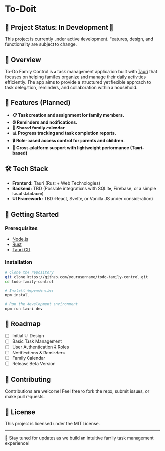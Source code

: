 # To-Doit

## 🚧 Project Status: In Development 🚧
This project is currently under active development. Features, design, and functionality are subject to change.

## 📌 Overview
To-Do Family Control is a task management application built with [Tauri](https://tauri.app/) that focuses on helping families organize and manage their daily activities efficiently. The app aims to provide a structured yet flexible approach to task delegation, reminders, and collaboration within a household.

## 🎯 Features (Planned)
- **📋 Task creation and assignment for family members.**
- **⏰ Reminders and notifications.**
- **📆 Shared family calendar.**
- **📊 Progress tracking and task completion reports.**
- **🔒 Role-based access control for parents and children.**
- **🌙 Cross-platform support with lightweight performance (Tauri-based).**

## 🛠️ Tech Stack
- **Frontend:** Tauri (Rust + Web Technologies)
- **Backend:** TBD (Possible integrations with SQLite, Firebase, or a simple local database)
- **UI Framework:** TBD (React, Svelte, or Vanilla JS under consideration)

## 🚀 Getting Started
### Prerequisites
- [Node.js](https://nodejs.org/)
- [Rust](https://www.rust-lang.org/)
- [Tauri CLI](https://tauri.app/v1/guides/getting-started/prerequisites/)

### Installation
```sh
# Clone the repository
git clone https://github.com/yourusername/todo-family-control.git
cd todo-family-control

# Install dependencies
npm install

# Run the development environment
npm run tauri dev
```

## 📌 Roadmap
- [ ] Initial UI Design
- [ ] Basic Task Management
- [ ] User Authentication & Roles
- [ ] Notifications & Reminders
- [ ] Family Calendar
- [ ] Release Beta Version

## 🤝 Contributing
Contributions are welcome! Feel free to fork the repo, submit issues, or make pull requests.

## 📜 License
This project is licensed under the MIT License.

---
🚀 Stay tuned for updates as we build an intuitive family task management experience!

